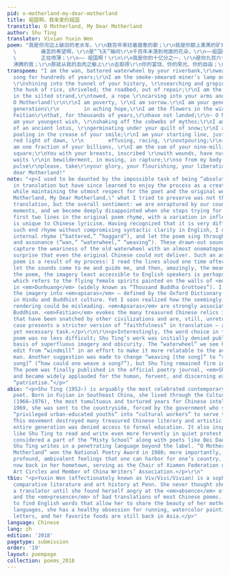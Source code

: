 ```yaml
---
pid: o-motherland-my-dear-motherland
title: 祖国啊，我亲爱的祖国
transtitle: O Motherland, My Dear Motherland
author: Shu Ting
translator: Vivian Yuxin Wen
poem: "我是你河边上破旧的老水车，\r\n数百年来纺着疲惫的歌；\r\n我是你额上熏黑的矿灯，\r\n照在你历史的隧洞里蜗行摸索\r\n我是干瘪的稻穗，是失修的路基；\r\n是淤滩上的驳船\r\n把纤绳深深\r\n勒进你的肩膊，\r\n——祖国啊！\r\n\r\n我是贫困，\r\n我是悲哀。\r\n我是你祖祖辈辈\r\n
  \        痛苦的希望啊，\r\n是“飞天”袖间\r\n千百年未落到地面的花朵，\r\n——祖国啊！\r\n\r\n我是你簇新的理想，\r\n刚从神话的蛛网里挣脱；\r\n我是你雪被下古莲的胚芽；\r\n我是你挂着眼泪的笑涡；\r\n我是新刷出的雪白的起跑线；\r\n是绯红的黎明\r\n
  \        正在喷薄；\r\n—— 祖国啊！\r\n\r\n我是你的十亿分之一，\r\n是你九百六十万平方的总和；\r\n你以伤痕累累的乳房\r\n喂养了\r\n迷惘的我、深思的我、
  沸腾的我；\r\n那就从我的血肉之躯上\r\n去取得\r\n你的富饶、你的荣光、你的自由；\r\n—— 祖国啊，\r\n我亲爱的祖国！"
transpoem: "I am the wan, battered waterwheel by your riverbank,\r\nweaving a haggard
  song for hundreds of years;\r\nI am the smoke-smeared miner’s lamp on your forehead,
  \r\nshining into the tunnel of your history, \r\nsearching and groping.\r\nI am
  the husk of rice, shriveled; the roadbed, out of repair;\r\nI am the barge mired
  in the silted strand,\r\ntowed, a rope \r\ncarving into your arms and shoulders;\r\n—
  O Motherland!\r\n\r\nI am poverty, \r\nI am sorrow.\r\nI am your generations of
  generations\r\n        in aching hope,\r\nI am the flowers in the wide sleeves of
  Feitian\r\nthat, for thousands of years,\r\nhave not landed;\r\n— O Motherland!\r\n\r\nI
  am your youngest wish, \r\nshaking off the cobwebs of mythos;\r\nI am the embryo
  of an ancient lotus, \r\ngerminating under your quilt of snow;\r\nI am the tears
  pooling in the crease of your smile;\r\nI am your starting line, just painted;\r\nthe
  red light of dawn, \r\n        effusing, racing, \r\noutpouring;\r\n— O Motherland!\r\n\r\nI
  am one fraction of your billions, \r\nI am the sum of your nine-million-six-hundred-thousand
  square;\r\nYou with your breasts, inscribed \r\nwith wounds, have nurtured me, \r\nwho
  waits \r\nin bewilderment, in musing, in rapture;\r\nso from my body of skin and
  pulse\r\nplease, take\r\nyour glory, your flourishing, your liberation;\r\n— O Motherland,\r\nMy
  dear Motherland!"
note: "<p>I used to be daunted by the impossible task of being “absolutely faithful”
  in translation but have since learned to enjoy the process as a creative endeavor
  while maintaining the utmost respect for the poet and the original work. In \"O
  Motherland, My Dear Motherland,\" what I tried to preserve was not the word-for-word
  translation, but the overall sentiment: we are enraptured by our country’s glorious
  moments, and we become deeply disappointed when she stops trying for herself.</p>\r\n\r\n<p>The
  first two lines in the original poem rhyme, with a variation in inflection that
  is unique to Chinese lyricism. Having recognized that it is very difficult to preserve
  such end rhyme without compromising syntactic clarity in English, I decided to utilize
  internal rhyme (“battered,” “haggard”), and let the poem sing through alliteration
  and assonance (“wan,” “waterwheel,” “weaving”). These drawn-out sounds also aptly
  capture the weariness of the old waterwheel with an almost onomatopoeia, a pleasant
  surprise that even the original Chinese could not deliver. Such an aspect of the
  poem is a result of my process: I read the lines aloud one time after another to
  let the sounds come to me and guide me, and then, amazingly, the meanings soon followed.</p>\r\n\r\n<p>In
  the poem, the imagery least accessible to English speakers is perhaps <em>Feitian</em>,
  which refers to the flying female spirits painted on the walls of <em>Mogaoku</em>
  in <em>Dunhuang</em> (widely known as “Thousand Buddha Grottoes”). I initially translated
  the imagery into <em>apsaras</em> — defined by the Oxford Dictionary as female spirits
  in Hindu and Buddhist culture. Yet I soon realized how the seemingly accessible
  rendering could be misleading. <em>Apsaras</em> are strongly associated with Indian
  Buddhism. <em>Feitian</em> evokes the many treasured Chinese relics in <em>Dunhuang</em>
  that have been snatched by other civilizations and are, still, unreturned. This
  case presents a stricter version of “faithfulness” in translation — an impossible
  yet necessary task.</p>\r\n\r\n<p>Interestingly, the word choice in the original
  poem was no less difficult; Shu Ting’s work was initially denied publishing on the
  basis of superfluous imagery and obscurity. The “waterwheel” we see here was an
  edit from “windmill” in an effort to make it more relatable to the average Chinese
  man. Another suggestion was made to change “weaving [the song]” to “singing [the
  song]” (“how could one weave a song?”), but Shu Ting remained firm in her choice.
  The poem was finally published in the official poetry journal, <em>Shi Kan</em>,
  and became widely applauded for the human, fervent, and discerning expression of
  “patriotism.”</p>"
abio: "<p>Shu Ting (1952–) is arguably the most celebrated contemporary Chinese female
  poet. Born in Fujian in Southeast China, she lived through the Cultural Revolution
  (1966–1976), the most tumultuous and tortured years for Chinese intellectuals. In
  1969, she was sent to the countryside, forced by the government who sought to transform
  “privileged urban-educated youths” into “cultural workers” to serve the people.
  This movement destroyed many treasured Chinese literary and artistic works; the
  entire generation was denied access to formal education. It also inspired poets
  like Shu Ting to read and write even more fervently in quiet protest.</p>\r\n\r\n<p>Widely
  considered a part of the “Misty School” along with poets like Bei Dao and Gu Cheng,
  Shu Ting writes in a penetrating language beyond the label. “O Motherland, My Dear
  Motherland” won the National Poetry Award in 1980; more importantly, it speaks of
  profound, ambivalent feelings that one can harbor for one’s country. Shu Ting is
  now back in her hometown, serving as the Chair of Xiamen Federation of Literary
  Art Circles and Member of China Writers’ Association.</p>\r\n"
tbio: "<p>Yuxin Wen (affectionately known as Viv/Vivi/Vivian) is a sophomore studying
  comparative literature and art history at Penn. She never thought she would become
  a translator until she found herself angry at the <em>absence</em> of good translations
  and the <em>presence</em> of bad translations of most Chinese poems. She strives
  to find English words that allow her to share the beauty of her mother tongue. Besides
  languages, she has a healthy obsession for running, watercolor painting, and writing
  letters, and her favorite foods are still back in Asia.</p>"
language: Chinese
lang: zh
edition: '2018'
pagetype: submission
order: '19'
layout: poempage
collection: poems_2018
---
```

